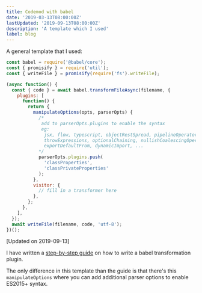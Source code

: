 ```yaml
---
title: Codemod with babel
date: '2019-03-13T08:00:00Z'
lastUpdated: '2019-09-13T08:00:00Z'
description: 'A template which I used'
label: blog
---
```


A general template that I used:

```js
const babel = require('@babel/core');
const { promisify } = require('util');
const { writeFile } = promisify(require('fs').writeFile);

(async function() {
  const { code } = await babel.transformFileAsync(filename, {
    plugins: [
      function() {
        return {
          manipulateOptions(opts, parserOpts) {
            /*
             add to parserOpts.plugins to enable the syntax
             eg: 
              jsx, flow, typescript, objectRestSpread, pipelineOperator, 
              throwExpressions, optionalChaining, nullishCoalescingOperator, 
              exportDefaultFrom, dynamicImport, ...
            */
            parserOpts.plugins.push(
              'classProperties',
              'classPrivateProperties'
            );
          },
          visitor: {
            // fill in a transformer here
          },
        };
      },
    ],
  });
  await writeFile(filename, code, 'utf-8');
})();
```

[Updated on 2019-09-13]

I have written a [step-by-step guide](/step-by-step-guide-for-writing-a-babel-transformation) on how to write a babel transformation plugin.

The only difference in this template than the guide is that there's this `manipulateOptions` where you can add additional parser options to enable ES2015+ syntax.